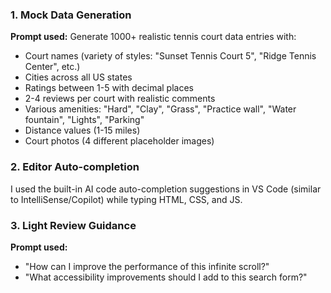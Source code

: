 ### 1. Mock Data Generation
**Prompt used:**
Generate 1000+ realistic tennis court data entries with:
- Court names (variety of styles: "Sunset Tennis Court 5", "Ridge Tennis Center", etc.)
- Cities across all US states
- Ratings between 1-5 with decimal places
- 2-4 reviews per court with realistic comments
- Various amenities: "Hard", "Clay", "Grass", "Practice wall", "Water fountain", "Lights", "Parking"
- Distance values (1-15 miles)
- Court photos (4 different placeholder images)

### 2. Editor Auto-completion
I used the built-in AI code auto-completion suggestions in VS Code (similar to IntelliSense/Copilot) while typing HTML, CSS, and JS.  

### 3. Light Review Guidance
**Prompt used:**
- "How can I improve the performance of this infinite scroll?"
- "What accessibility improvements should I add to this search form?"

